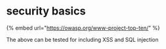 # security basics

{% embed url="https://owasp.org/www-project-top-ten/" %}

The above can be tested for including XSS and SQL injection

